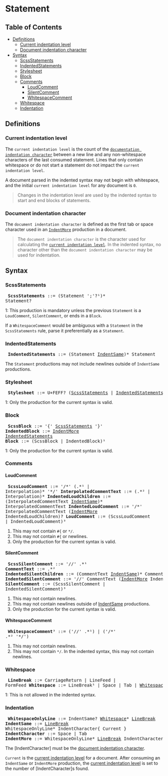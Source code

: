 # Statement

## Table of Contents

* [Definitions](#definitions)
  * [Current indentation level](#current-indentation-level)
  * [Document indentation character](#document-indentation-character)
* [Syntax](#syntax)
  * [ScssStatements](#scssstatements)
  * [IndentedStatements](#indentedstatements)
  * [Stylesheet](#stylesheet)
  * [Block](#block)
  * [Comments](#comments)
    * [LoudComment](#loudcomment)
    * [SilentComment](#silentcomment)
    * [WhitespaceComment](#whitespacecomment)
  * [Whitespace](#whitespace)
  * [Indentation](#indentation)

## Definitions

### Current indentation level

The `current indentation level` is the count of the [`documentation indentation
character`] between a new line and any non-whitespace characters of the last
consumed statement. Lines that only contain whitespace or do not start a
statement do not impact the `current indentation level`.

A document parsed in the indented syntax may not begin with whitespace, and the
initial `current indentation level` for any document is `0`.

> Changes in the indentation level are used by the indented syntax to start and
> end blocks of statements.

[`documentation indentation character`]: #document-indentation-character

### Document indentation character

The `document indentation character` is defined as the first tab or space
character used in an [`IndentMore`] production in a document.

[`IndentMore`]: #indentation

> The `document indentation character` is the character used for calculating the
> [`current indentation level`]. In the indented syntax, no character other than
> the `document indentation character` may be used for indentation.

[`current indentation level`]: #current-indentation-level

## Syntax

### ScssStatements

<x><pre>
**ScssStatements**      ::= (Statement ';'?¹)* Statement?
</pre></x>

1: This production is mandatory unless the previous `Statement` is a
`LoudComment`, `SilentComment`, or ends in a `Block`.

If a `WhitespaceComment` would be ambiguous with a `Statement` in the
`ScssStatements` rule, parse it preferentially as a `Statement`.

### IndentedStatements

<x><pre>
**IndentedStatements**  ::= (Statement [IndentSame])* Statement
</pre></x>

[IndentSame]: #indentation

The `Statement` productions may not include newlines outside of `IndentSame`
productions.

### Stylesheet

<x><pre>
**Stylesheet**          ::= U+FEFF? ([ScssStatements] | [IndentedStatements])¹
</pre></x>

[ScssStatements]: #scssstatements
[IndentedStatements]: #indentedstatements

1: Only the production for the current syntax is valid.

### Block

<x><pre>
**ScssBlock**      ::= '{' [ScssStatements] '}'
**IndentedBlock**  ::= [IndentMore] [IndentedStatements]
**Block**          ::= (ScssBlock | IndentedBlock)¹
</pre></x>

[IndentMore]: #indentation

1: Only the production for the current syntax is valid.

### Comments

#### LoudComment

<x><pre>
**ScssLoudComment**          ::= '/\*' (.\*¹ | Interpolation)\* '\*/'
**InterpolatedCommentText**  ::= (.\*² | Interpolation)\*
**IndentedLoudChildren**     ::= (InterpolatedCommentText [IndentSame])\*
&#32;                            InterpolatedCommentText
**IndentedLoudComment**      ::= '/\*' InterpolatedCommentText
&#32;                            ([IndentMore] IndentedLoudChildren)?
**LoudComment**              ::= (ScssLoudComment | IndentedLoudComment)³
</pre></x>

1. This may not contain `#{` or `*/`.
2. This may not contain `#{` or newlines.
3. Only the production for the current syntax is valid.

#### SilentComment

<x><pre>
**ScssSilentComment**          ::= '//' .\*¹
**CommentText**                ::= .\*²
**IndentedSilentChildren**     ::= (CommentText [IndentSame])\* CommentText
**IndentedSilentComment**      ::= '//' CommentText ([IndentMore]
&#32;                              IndentedSilentChildren)?
**SilentComment**              ::= (ScssSilentComment | IndentedSilentComment)³
</pre></x>

1. This may not contain newlines.
2. This may not contain newlines outside of [IndentSame] productions.
3. Only the production for the current syntax is valid.

#### WhitespaceComment

<x><pre>
**WhitespaceComment**³             ::= ('//' .\*¹) | ('/\*' .\*² '\*/')
</pre></x>

1. This may not contain newlines.
2. This may not contain `*/`. In the indented syntax, this may not contain
   newlines.

### Whitespace

<x><pre>
**LineBreak**  ::= CarriageReturn | LineFeed | FormFeed
**Whitespace** ::= LineBreak¹ | Space | Tab | [WhitespaceComment]
</pre></x>

1: This is not allowed in the indented syntax.

[WhitespaceComment]: #whitespacecomment

### Indentation

<x><pre>
**WhitespaceOnlyLine**          ::= IndentSame? [Whitespace]\* [LineBreak]
**IndentSame**                  ::= [LineBreak] WhitespaceOnlyLine\*
&#32;                               IndentCharacter{ Current }
**IndentCharacter**             ::= Space | Tab
**IndentMore**                  ::= WhitespaceOnlyLine\* [LineBreak]
&#32;                               IndentCharacter{ ≥ Current + 1 }
</pre></x>

[Whitespace]: #whitespace
[LineBreak]: #whitespace

The [IndentCharacter] must be the [document indentation character].

[document indentation character]: #document-indentation-character

`Current` is the [current indentation level] for a document. After consuming an
`IndentSame` or `IndentMore` production, the [current indentation level] is set
to the number of [IndentCharacter]s found.

[current indentation level]: #current-indentation-level
